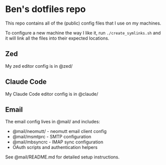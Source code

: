# Ben's dotfiles repo

This repo contains all of the (public) config files that I use on my machines.

To configure a new machine the way I like it, run `./create_symlinks.sh` and it
will link all the files into their expected locations.

## Zed

My zed editor config is in @zed/

## Claude Code

My Claude Code editor config is in @claude/

## Email

The email config lives in @mail/ and includes:

- @mail/neomutt/ - neomutt email client config
- @mail/msmtprc - SMTP configuration
- @mail/mbsyncrc - IMAP sync configuration
- OAuth scripts and authentication helpers

See @mail/README.md for detailed setup instructions.
